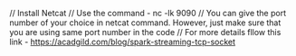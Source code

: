 // Install Netcat
// Use the command - nc -lk 9090
// You can give the port number of your choice in netcat command. However, just make sure that you are using same port number in the code
// For more details fllow this link - https://acadgild.com/blog/spark-streaming-tcp-socket
